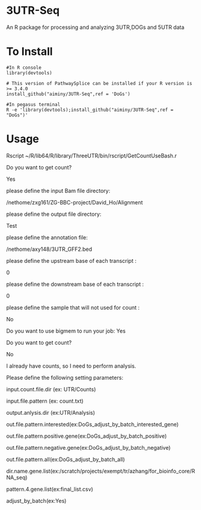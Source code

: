 # 3UTR-Seq
An R package for processing and analyzing 3UTR,DOGs and 5UTR data

# To Install

```{r eval=TRUE}
#In R console
library(devtools)

# This version of PathwaySplice can be installed if your R version is >= 3.4.0
install_github("aiminy/3UTR-Seq",ref = 'DoGs')

#In pegasus terminal 
R -e 'library(devtools);install_github("aiminy/3UTR-Seq",ref = "DoGs")'

```
# Usage

Rscript ~/R/lib64/R/library/ThreeUTR/bin/rscript/GetCountUseBash.r

Do you want to get count?

Yes

please define the input Bam file directory:

/nethome/zxg161/ZG-BBC-project/David_Ho/Alignment

please define the output file directory:

Test

please define the annotation file:

/nethome/axy148/3UTR_GFF2.bed

please define the upstream base of each transcript :

0

please define the downstream base of each transcript :

0

please define the sample that will not used for count :

No

Do you want to use bigmem to run your job:
Yes


Do you want to get count?

No

I already have counts, so I need to perform analysis.

Please define the following setting parameters: 

input.count.file.dir (ex: UTR/Counts)

input.file.pattern (ex: count.txt)

output.anlysis.dir (ex:UTR/Analysis)

out.file.pattern.interested(ex:DoGs_adjust_by_batch_interested_gene) 

out.file.pattern.positive.gene(ex:DoGs_adjust_by_batch_positive) 

out.file.pattern.negative.gene(ex:DoGs_adjust_by_batch_negative) 
 
out.file.pattern.all(ex:DoGs_adjust_by_batch_all) 

dir.name.gene.list(ex:/scratch/projects/exempt/tr/azhang/for_bioinfo_core/RNA_seq) 

pattern.4.gene.list(ex:final_list.csv) 

adjust_by_batch(ex:Yes) 
